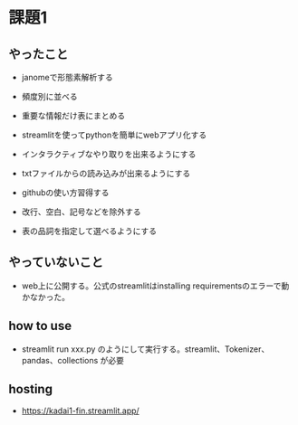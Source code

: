 # 課題1

## やったこと

- janomeで形態素解析する

- 頻度別に並べる

- 重要な情報だけ表にまとめる

- streamlitを使ってpythonを簡単にwebアプリ化する

- インタラクティブなやり取りを出来るようにする

- txtファイルからの読み込みが出来るようにする

- githubの使い方習得する

- 改行、空白、記号などを除外する

- 表の品詞を指定して選べるようにする

## やっていないこと

- web上に公開する。公式のstreamlitはinstalling requirementsのエラーで動かなかった。

## how to use

- streamlit run xxx.py のようにして実行する。streamlit、Tokenizer、pandas、collections
が必要

## hosting

- https://kadai1-fin.streamlit.app/
